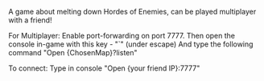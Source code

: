 A game about melting down Hordes of Enemies, can be played multiplayer with a friend!

For Multiplayer:
Enable port-forwarding on port 7777.
Then open the console in-game with this key - "\`" (under escape)
And type the following command "Open {ChosenMap}?listen"

To connect:
Type in console "Open {your friend IP}:7777"
